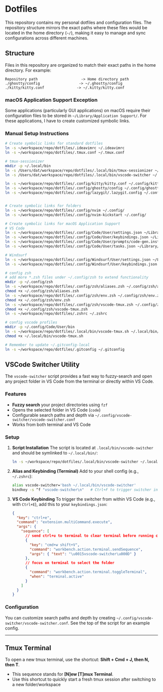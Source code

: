 # Dotfiles

This repository contains my personal dotfiles and configuration files. The repository structure mirrors the exact paths where these files would be located in the home directory (`~/`), making it easy to manage and sync configurations across different machines.

## Structure

Files in this repository are organized to match their exact paths in the home directory. For example:

```
Repository path                    -> Home directory path
./ghostty/config                  -> ~/.ghostty/config
./kitty/kitty.conf               -> ~/.kitty/kitty.conf
```

### macOS Application Support Exception

Some applications (particularly GUI applications) on macOS require their configuration files to be stored in `~/Library/Application Support/`. For these applications, I have to create customized symbolic links.

### Manual Setup Instructions

```bash
# Create symbolic links for standard dotfiles
ln -s ~/workspace/repo/dotfiles/.ideavimrc ~/.ideavimrc
ln -s ~/workspace/repo/dotfiles/.tmux.conf ~/.tmux.conf

# tmux-sessionizer
mkdir -p ~/.local/bin
ln -s /Users/dat/workspace/repo/dotfiles/.local/bin/tmux-sessionizer ~/.local/bin/
ln -s /Users/dat/workspace/repo/dotfiles/.local/bin/vscode-switcher ~/.local/bin/

ln -s ~/workspace/repo/dotfiles/.config/kitty/kitty.conf ~/.config/kitty/kitty.conf
ln -s ~/workspace/repo/dotfiles/.config/ghostty/config ~/.config/ghostty/config
ln -s ~/workspace/repo/dotfiles/.config/lazygit/.lazygit.config ~/.config/lazygit/.lazygit.config


# Create symbolic links for folders
ln -s ~/workspace/repo/dotfiles/.config/nvim ~/.config/
ln -s ~/workspace/repo/dotfiles/.config/nvim-kickstart ~/.config/

# Create symbolic links for macOS Application Support
# VS Code
ln -s ~/workspace/repo/dotfiles/.config/Code/User/settings.json ~/Library/Application\ Support/Code/User/settings.json
ln -s ~/workspace/repo/dotfiles/.config/Code/User/keybindings.json ~/Library/Application\ Support/Code/User/keybindings.json
ln -s ~/workspace/repo/dotfiles/.config/Code/User/prompts/code-gen.instructions.md ~/Library/Application\ Support/Code/User/prompts/code-gen.instructions.md
ln -s ~/workspace/repo/dotfiles/.config/Code/User/tasks.json ~/Library/Application\ Support/Code/User/tasks.json

# Windsurf
ln -s ~/workspace/repo/dotfiles/.config/Windsurf/User/settings.json ~/Library/Application\ Support/Windsurf/User/settings.json
ln -s ~/workspace/repo/dotfiles/.config/Windsurf/User/keybindings.json ~/Library/Application\ Support/Windsurf/User/keybindings.json

# config zsh
# add more *.zsh files under ~/.config/zsh to extend functionality
mkdir -p ~/.config/zsh
ln -s ~/workspace/repo/dotfiles/.config/zsh/aliases.zsh ~/.config/zsh/aliases.zsh
chmod +x ~/.config/zsh/aliases.zsh
ln -s ~/workspace/repo/dotfiles/.config/zsh/env.zsh ~/.config/zsh/env.zsh
chmod +x ~/.config/zsh/env.zsh
ln -s ~/workspace/repo/dotfiles/.config/zsh/vscode-tmux.zsh ~/.config/zsh/vscode-tmux.zsh
chmod +x ~/.config/zsh/vscode-tmux.zsh
ln -s ~/workspace/repo/dotfiles/.zshrc ~/.zshrc

# config vscode profiles
mkdir -p ~/.config/Code/User/bin
ln -s ~/workspace/repo/dotfiles/.local/bin/vscode-tmux.sh ~/.local/bin/vscode-tmux.sh
chmod +x ~/.local/bin/vscode-tmux.sh

# Remember to update ~/.gitconfig-local
ln -s ~/workspace/repo/dotfiles/.gitconfig ~/.gitconfig
```

## VSCode Switcher Utility

The `vscode-switcher` script provides a fast way to fuzzy-search and open any project folder in VS Code from the terminal or directly within VS Code.

### Features

- **Fuzzy search** your project directories using `fzf`
- Opens the selected folder in VS Code (`code`)
- Configurable search paths and depth via `~/.config/vscode-switcher/vscode-switcher.conf`
- Works from both terminal and VS Code

### Setup

1. **Script Installation**
   The script is located at `.local/bin/vscode-switcher` and should be symlinked to `~/.local/bin/`:

   ```bash
   ln -s ~/workspace/repo/dotfiles/.local/bin/vscode-switcher ~/.local/bin/
   ```

2. **Alias and Keybinding (Terminal)**
   Add to your shell config (e.g., `~/.zshrc`):

   ```sh
   alias vscode-switcher='bash ~/.local/bin/vscode-switcher'
   bindkey -s ^f "vscode-switcher\n"   # Ctrl+F to trigger switcher in terminal
   ```

3. **VS Code Keybinding**
   To trigger the switcher from within VS Code (e.g., with `Ctrl+E`), add this to your `keybindings.json`:
   ```json
   {
     "key": "ctrl+e",
     "command": "extension.multiCommand.execute",
     "args": {
       "sequence": [
         // send ctrl+u to terminal to clear terminal before running command
         {
           "key": "cmd+w shift+V",
           "command": "workbench.action.terminal.sendSequence",
           "args": { "text": "\u0015vscode-switcher\u000D" }
         },
         // focus on terminal to select the folder
         {
           "command": "workbench.action.terminal.toggleTerminal",
           "when": "terminal.active"
         }
       ]
     }
   }
   ```

### Configuration

You can customize search paths and depth by creating `~/.config/vscode-switcher/vscode-switcher.conf`.
See the top of the script for an example config.

---

## Tmux Terminal

To open a new tmux terminal, use the shortcut: **Shift + Cmd + J, then N, then T**.

- This sequence stands for **[N]ew [T]mux Terminal**.
- Use this shortcut to quickly start a fresh tmux session after switching to a new folder/workspace

